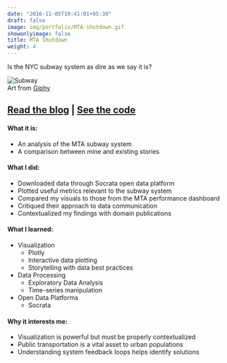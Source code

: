 ```yaml
---
date: "2016-11-05T19:41:01+05:30"
draft: false
image: img/portfolio/MTA-shutdown.gif
showonlyimage: false
title: MTA Shutdown
weight: 4
---
```


Is the NYC subway system as dire as we say it is?
<!--more-->

![Subway][1]  
Art from [Giphy](https://giphy.com/gifs/ny-subway-nanarausch-prince-street-8LV2OWXGs6xH2)


## [**Read the blog**](https://jasonbixonblog.netlify.com/posts/2019-04-14-mta-shutdown/) | [**See the code**](https://github.com/jbixon13/Radix-blog/tree/master/_posts/2019-04-14-mta-shutdown)    

#### What it is:  
* An analysis of the MTA subway system
* A comparison between mine and existing stories  

#### What I did:  
* Downloaded data through Socrata open data platform
* Plotted useful metrics relevant to the subway system
* Compared my visuals to those from the MTA performance dashboard
* Critiqued their approach to data communication
* Contextualized my findings with domain publications

#### What I learned:  
* Visualization
  + Plotly
  + Interactive data plotting
  + Storytelling with data best practices
* Data Processing
  + Exploratory Data Analysis 
  + Time-series manipulation
* Open Data Platforms
  + Socrata

#### Why it interests me:  
* Visualization is powerful but must be properly contextualized
* Public transportation is a vital asset to urban populations
* Understanding system feedback loops helps identify solutions

[1]: /img/portfolio/MTA-shutdown.gif
